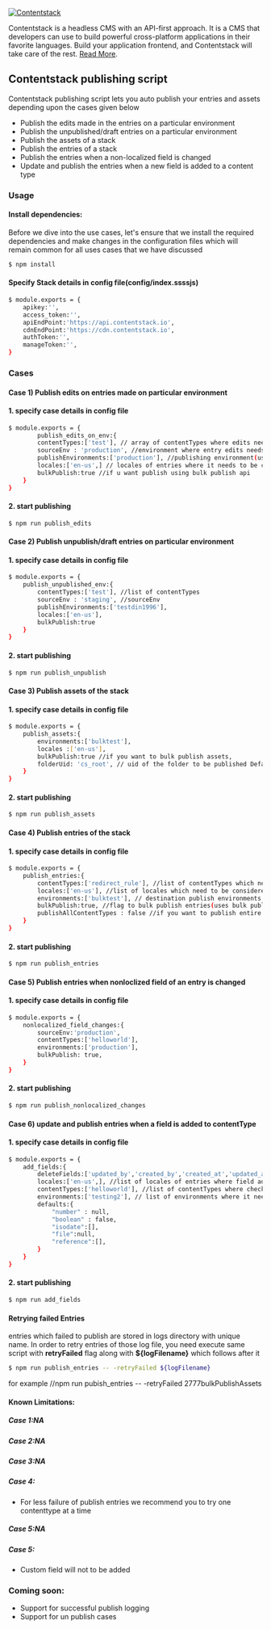 [![Contentstack](https://www.contentstack.com/docs/static/images/contentstack.png)](https://www.contentstack.com/)

Contentstack is a headless CMS with an API-first approach. It is a CMS that developers can use to build powerful cross-platform applications in their favorite languages. Build your application frontend, and Contentstack will take care of the rest. [Read More](https://www.contentstack.com/).

## Contentstack publishing script

Contentstack publishing script lets you auto publish your entries and assets depending upon the cases given below

- Publish the edits made in the entries on a particular environment
- Publish the unpublished/draft entries on a particular environment
- Publish the assets of a stack
- Publish the entries of a stack
- Publish the entries when a non-localized field is changed
- Update and publish the entries when a new field is added to a content type


### Usage
#### Install dependencies:

Before we dive into the use cases, let's ensure that we install the required dependencies and make changes in the configuration files which will remain common for all uses cases that we have discussed

```sh
$ npm install 
```
#### Specify Stack details in config file(config/index.ssssjs)
```sh
$ module.exports = {
	apikey:'',
	access_token:'',
	apiEndPoint:'https://api.contentstack.io',
	cdnEndPoint:'https://cdn.contentstack.io',
	authToken:'',
	manageToken:'',
}
```

### Cases

#### Case 1) Publish edits on entries made on particular environment

#### 1. specify case details in config file

```sh
$ module.exports = {
		publish_edits_on_env:{
		contentTypes:['test'], // array of contentTypes where edits needs to be checked
		sourceEnv : 'production', //environment where entry edits needs to be checked
		publishEnvironments:['production'], //publishing environment(usually same as source Env)
		locales:['en-us',] // locales of entries where it needs to be checked
		bulkPublish:true //if u want publish using bulk publish api
	}
}  
```



#### 2. start publishing

```sh
$ npm run publish_edits
```

#### Case 2) Publish unpublish/draft entries on particular environment

#### 1. specify case details in config file

```sh
$ module.exports = {
	publish_unpublished_env:{
		contentTypes:['test'], //list of contentTypes
		sourceEnv : 'staging', //sourceEnv
		publishEnvironments:['testdin1996'],
		locales:['en-us'],
		bulkPublish:true
	}
}  
```
#### 2. start publishing

```sh
$ npm run publish_unpublish
```


#### Case 3) Publish assets of the stack

#### 1. specify case details in config file

```sh
$ module.exports = {
	publish_assets:{
		environments:['bulktest'],
		locales :['en-us'],
		bulkPublish:true //if you want to bulk publish assets,
		folderUid: 'cs_root', // uid of the folder to be published Default 'cs_root'
	}
}  
```
#### 2. start publishing

```sh
$ npm run publish_assets
```



#### Case 4) Publish entries of the stack

#### 1. specify case details in config file

```sh
$ module.exports = {
	publish_entries:{
		contentTypes:['redirect_rule'], //list of contentTypes which needs to be published
		locales:['en-us'], //list of locales which need to be considered for mentioned CTs
		environments:['bulktest'], // destination publish environments
		bulkPublish:true, //flag to bulk publish entries(uses bulk publish apis)
		publishAllContentTypes : false //if you want to publish entire contentTypes
	}	
}  
```
#### 2. start publishing

```sh
$ npm run publish_entries
```



#### Case 5) Publish entries when nonloclized field of an entry is changed

#### 1. specify case details in config file

```sh
$ module.exports = {
	nonlocalized_field_changes:{
		sourceEnv:'production',
		contentTypes:['helloworld'],
		environments:['production'],
		bulkPublish: true,
	}
}  
```
#### 2. start publishing

```sh
$ npm run publish_nonlocalized_changes
```


#### Case 6) update and publish entries when a field is added to contentType

#### 1. specify case details in config file

```sh
$ module.exports = {
	add_fields:{	
		deleteFields:['updated_by','created_by','created_at','updated_at','_version','ACL'],
		locales:['en-us',], //list of locales of entries where field addition is needed
		contentTypes:['helloworld'], //list of contentTypes where checking needs to be done
		environments:['testing2'], // list of environments where it needs to be publish
		defaults:{
			"number" : null,
			"boolean" : false,
			"isodate":[],
			"file":null,
			"reference":[],
		}
	}
}  
```
#### 2. start publishing

```sh
$ npm run add_fields
```

#### Retrying failed Entries 
entries which failed to publish are stored in logs directory with unique name. In order to retry entries of those log file, you need execute same script with **retryFailed** flag along with **${logFilename}** which follows after it
```sh
$ npm run publish_entries -- -retryFailed ${logFilename} 
```
for example
//npm run pubish_entries -- -retryFailed 2777bulkPublishAssets


#### Known Limitations:

##### Case 1:NA
##### Case 2:NA
##### Case 3:NA
##### Case 4:
- For less failure of publish entries we recommend you to try one contenttype at a time
##### Case 5:NA
##### Case 5:
- Custom field will not to be added

### Coming soon:
- Support for successful publish logging
- Support for un publish cases

